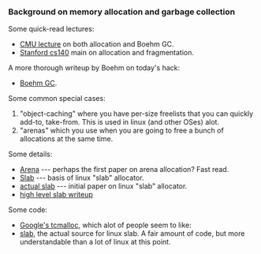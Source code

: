 ### Background on memory allocation and garbage collection


Some quick-read lectures:

   - [CMU lecture](./docs/lecture-mem-alloc.pdf) on both allocation and Boehm GC.
   - [Stanford cs140](./docs/cs140.malloc-free.pdf) main on allocation and 
     fragmentation.

A more thorough writeup by Boehm on today's hack:
   - [Boehm GC](./docs/boehm.pdf).

Some common special cases:
   1. "object-caching" where you have per-size freelists that you can quickly add-to, take-from.
      This is used in linux (and other OSes) alot.
   2. "arenas" which you use when you are going to free a bunch of allocations
      at the same time.  

Some details:
   - [Arena](./docs/arenas.pdf) --- perhaps the first paper on arena allocation?  Fast read.
   - [Slab](./docs/191.pdf) --- basis of linux "slab" allocator.
   - [actual slab](./docs/bonswick_slab.pdf) --- initial paper on linux "slab" allocator.
   - [high level slab writeup](https://www.kernel.org/doc/gorman/html/understand/understand011.html)

Some code:

  - [Google's tcmalloc](https://github.com/google/tcmalloc), 
    which alot of people seem to like:
  - [slab](https://github.com/torvalds/linux/blob/master/mm/slab.c), the actual source
    for linux slab.  A fair amount of code, but more understandable than a lot of linux
    at this point.
